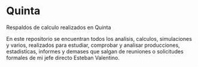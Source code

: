 # Quinta
Respaldos de calculo realizados en Quinta

En este repositorio se encuentran todos los analisis, calculos, simulaciones y varios, realizados para estudiar, comprobar y analisar producciones, estadisticas, informes y demases que salgan de reuniones o solicitudes formales de mi jefe directo Esteban Valentino.
